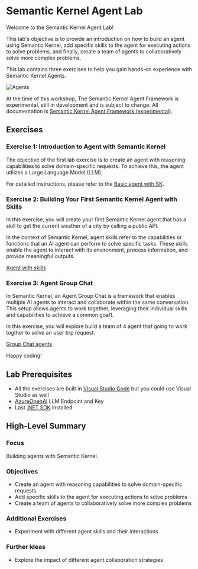 # Semantic Kernel Agent Lab

Welcome to the Semantic Kernel Agent Lab!

This lab's objective is to provide an introduction on how to build an agent using Semantic Kernel, add specific skills to the agent for executing actions to solve problems, and finally, create a team of agents to collaboratively solve more complex problems.

This lab contains three exercises to help you gain hands-on experience with Semantic Kernel Agents.


![Agents](./assets/Lab6.png)

At the time of this workshop, The Semantic Kernel Agent Framework is experimental, still in development and is subject to change. 
All documentation is [Semantic Kernel Agent Framework (experimental)](https://learn.microsoft.com/en-us/semantic-kernel/frameworks/agent/?pivots=programming-language-csharp).

## Exercises

### Exercise 1: Introduction to Agent with Semantic Kernel
The objective of the first lab exercise is to create an agent with reasoning capabilities to solve domain-specific requests. To achieve this, the agent utilizes a Large Language Model (LLM).

For detailed instructions, please refer to the [Basic agent with SK](./EXE1_Basic_Agent.md).

### Exercise 2: Building Your First Semantic Kernel Agent with Skills
In this exercise, you will create your first Semantic Kernel agent that has a skill to get the current weather of a city by calling a public API.

In the context of Semantic Kernel, agent skills refer to the capabilities or functions that an AI agent can perform to solve specific tasks. These skills enable the agent to interact with its environment, process information, and provide meaningful outputs.

[Agent with skills](./EXE2_Agent.md)

### Exercise 3: Agent Group Chat
In Semantic Kernel, an Agent Group Chat is a framework that enables multiple AI agents to interact and collaborate within the same conversation. This setup allows agents to work together, leveraging their individual skills and capabilities to achieve a common goal1.

In this exercise, you will explore build a team of 4 agent that going to work togther to solve an user trip request. 

[Group Chat agents](./EXE3_GRoupAgent.md)

Happy coding!

## Lab Prerequisites

* All the exercises are built in [Visual Studio Code](https://code.visualstudio.com/download) but you could use Visual Studio as well
* [AzureOpenAI](https://learn.microsoft.com/en-us/azure/ai-services/openai/overview) LLM Endpoint and Key
* Last [.NET SDK](https://dotnet.microsoft.com/en-us/download) installed

## High-Level Summary

### Focus
Building agents with Semantic Kernel.

### Objectives
- Create an agent with reasoning capabilities to solve domain-specific requests
- Add specific skills to the agent for executing actions to solve problems
- Create a team of agents to collaboratively solve more complex problems

### Additional Exercises
- Experiment with different agent skills and their interactions

### Further Ideas
- Explore the impact of different agent collaboration strategies
